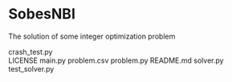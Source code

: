 # SobesNBI

The solution of some integer optimization problem

crash_test.py  
LICENSE
main.py
problem.csv
problem.py
README.md
solver.py
test_solver.py

